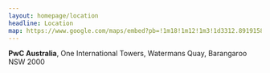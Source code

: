 ```yaml
---
layout: homepage/location
headline: Location
map: https://www.google.com/maps/embed?pb=!1m18!1m12!1m3!1d3312.8919158026515!2d151.20123545133035!3d-33.86667627628615!2m3!1f0!2f0!3f0!3m2!1i1024!2i768!4f13.1!3m3!1m2!1s0x0%3A0xd15f952b780005bf!2sPwC+Australia!5e0!3m2!1sen!2sau!4v1538382187035
---
```



**PwC Australia**, One International Towers, Watermans Quay, Barangaroo NSW 2000
